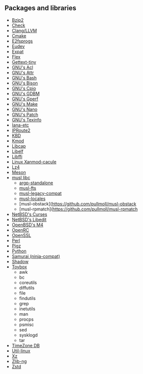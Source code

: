 ## Packages and libraries
- [Bzip2](https://www.sourceware.org/pub/bzip2)
- [Check](https://github.com/libcheck/check)
- [Clang/LLVM](https://github.com/llvm/llvm-project)
- [Cmake](https://cmake.org/files)
- [E2fsprogs](https://downloads.sourceforge.net/project/e2fsprogs/e2fsprogs)
- [Eudev](https://dev.gentoo.org/~blueness/eudev)
- [Expat](https://prdownloads.sourceforge.net/expat)
- [Flex](https://github.com/westes/flex)
- [Gettext-tiny](https://github.com/sabotage-linux/gettext-tiny)
- [GNU's Acl](https://ftp.gnu.org/gnu/attr)
- [GNU's Attr](https://ftp.gnu.org/gnu/acl)
- [GNU's Bash](https://ftp.gnu.org/gnu/bash)
- [GNU's Bison](https://ftp.gnu.org/gnu/bison)
- [GNU's Cpio](https://ftp.gnu.org/gnu/cpio)
- [GNU's GDBM](https://ftp.gnu.org/gnu/gdbm)
- [GNU's Gperf](https://ftp.gnu.org/gnu/gperf)
- [GNU's Make](https://ftp.gnu.org/gnu/make)
- [GNU's Nano](https://ftp.gnu.org/gnu/nano)
- [GNU's Patch](https://ftp.gnu.org/gnu/patch)
- [GNU's Texinfo](https://ftp.gnu.org/gnu/texinfo)
- [Iana-etc](https://github.com/Mic92/iana-etc)
- [IPRoute2](https://www.kernel.org/pub/linux/utils/net/iproute2)
- [KBD](https://www.kernel.org/pub/linux/utils/kbd)
- [Kmod](https://www.kernel.org/pub/linux/utils/kernel/kmod)
- [Libcap](https://mirrors.edge.kernel.org/pub/linux/libs/security/linux-privs/libcap2)
- [Libelf](https://sourceware.org/elfutils/ftp)
- [Libffi](https://github.com/libffi/libffi)
- [Linux Xanmod-cacule](https://github.com/xanmod/linux)
- [Lz4](https://github.com/lz4/lz4)
- [Meson](https://github.com/mesonbuild/meson)
- [musl libc](https://musl.libc.org)
  - [argp-standalone](https://www.lysator.liu.se/~nisse/misc)
  - [musl-fts](https://github.com/pullmoll/musl-fts)
  - [musl-legacy-compat](https://github.com/void-linux/void-packages/tree/master/srcpkgs/musl-legacy-compat)
  - [musl-locales](https://gitlab.com/rilian-la-te/musl-locales/-/archive/master)
  - [musl-obstack](https://github.com/pullmoll/musl-obstack
  - [musl-rpmatch](https://github.com/pullmoll/musl-rpmatch
- [NetBSD's Curses](https://github.com/sabotage-linux/netbsd-curses)
- [NetBSD's Libedit](https://thrysoee.dk/editline)
- [OpenBSD's M4](https://github.com/ibara/m4)
- [OpenRC](https://github.com/OpenRC/openrc)
- [OpenSSL](https://www.openssl.org/source)
- [Perl](https://www.cpan.org/src)
- [Pigz](https://zlib.net/pigz)
- [Python](https://www.python.org/ftp/python/)
- [Samurai (ninja-compat)](https://github.com/michaelforney/samurai)
- [Shadow](https://github.com/shadow-maint/shadow)
- [Toybox](https://github.com/landley/toybox)
  - awk
  - bc
  - coreutils
  - diffutils
  - file
  - findutils
  - grep
  - inetutils
  - man
  - procps
  - psmisc
  - sed
  - sysklogd
  - tar
- [TimeZone DB](https://github.com/heiwalinux/poc/raw/gnu/pkgs)
- [Util-linux](https://www.kernel.org/pub/linux/utils/util-linux)
- [Xz](https://tukaani.org/xz)
- [Zlib-ng](https://github.com/zlib-ng/zlib-ng)
- [Zstd](https://github.com/facebook/zstd)
